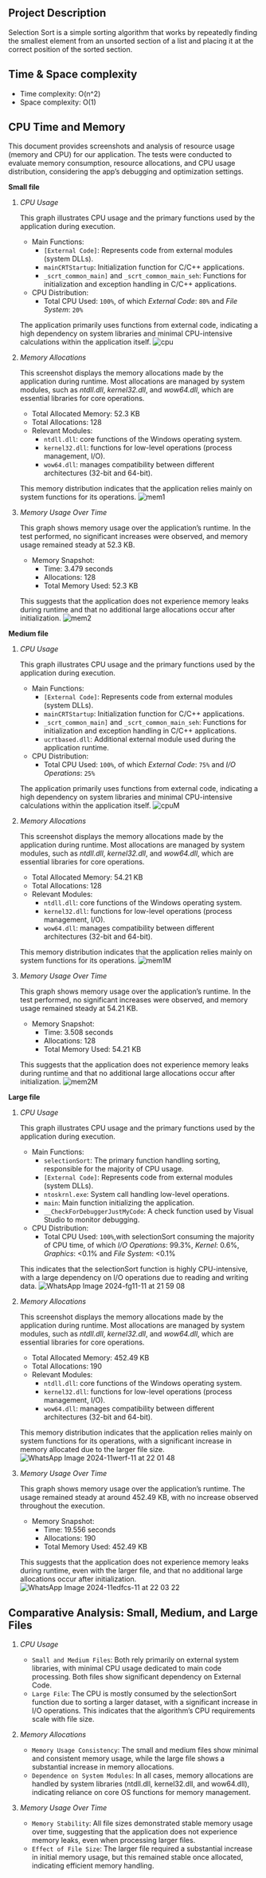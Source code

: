 ## Project Description

Selection Sort is a simple sorting algorithm that works by repeatedly finding the smallest element from an unsorted section of a list and placing it at the correct position of the sorted section.

## Time & Space complexity

- Time complexity: O(n^2)
- Space complexity: O(1)

## CPU Time and Memory

This document provides screenshots and analysis of resource usage (memory and CPU) for our application. The tests were conducted to evaluate memory consumption, resource allocations, and CPU usage distribution, considering the app’s debugging and optimization settings.

**Small file**

1. _CPU Usage_
     
    This graph illustrates CPU usage and the primary functions used by the application during execution.
    - Main Functions:
        - `[External Code]`: Represents code from external modules (system DLLs).
        - `mainCRTStartup`: Initialization function for C/C++ applications.
        - `_scrt_common_main]` and `_scrt_common_main_seh`: Functions for initialization and exception handling in C/C++ applications.
    - CPU Distribution:
        - Total CPU Used: `100%`, of which _External Code_: `80%` and _File System_: `20%`
        
    The application primarily uses functions from external code, indicating a high dependency on system libraries and minimal CPU-intensive calculations within the application itself.
   ![cpu](https://github.com/user-attachments/assets/66be377c-bd2e-4fb0-8113-7e0fbf6d1a15)


3. _Memory Allocations_
     
    This screenshot displays the memory allocations made by the application during runtime. Most allocations are managed by system modules, such as _ntdll.dll_, _kernel32.dll_, and _wow64.dll_, which are essential libraries for core operations.

    - Total Allocated Memory: 52.3 KB
    - Total Allocations: 128
    - Relevant Modules:
        - `ntdll.dll`: core functions of the Windows operating system.
        - `kernel32.dll`: functions for low-level operations (process management, I/O).
        - `wow64.dll`: manages compatibility between different architectures (32-bit and 64-bit).
        
    This memory distribution indicates that the application relies mainly on system functions for its operations.
     ![mem1](https://github.com/user-attachments/assets/c251e7db-8b19-4c59-bf88-662e34c18ea8)
    

4. _Memory Usage Over Time_
     
    This graph shows memory usage over the application’s runtime. In the test performed, no significant increases were observed, and memory usage remained steady at 52.3 KB.

    - Memory Snapshot:
        - Time: 3.479 seconds
        - Allocations: 128
        - Total Memory Used: 52.3 KB
        
    This suggests that the application does not experience memory leaks during runtime and that no additional large allocations occur after initialization.
    ![mem2](https://github.com/user-attachments/assets/16abb16d-dbd6-4f66-abda-60fd2f567f91)

    
**Medium file**

1. _CPU Usage_
     
   This graph illustrates CPU usage and the primary functions used by the application during execution.
    - Main Functions:
        - `[External Code]`: Represents code from external modules (system DLLs).
        - `mainCRTStartup`: Initialization function for C/C++ applications.
        - `_scrt_common_main]` and `_scrt_common_main_seh`: Functions for initialization and exception handling in C/C++ applications.
        - `ucrtbased.dll`: Additional external module used during the application runtime.
    - CPU Distribution:
        - Total CPU Used: `100%`, of which _External Code_: `75%` and _I/O Operations_: `25%`
        
    The application primarily uses functions from external code, indicating a high dependency on system libraries and minimal CPU-intensive calculations within the application itself.
    ![cpuM](https://github.com/user-attachments/assets/3a3f80ee-d197-4abe-8b5a-3b96628756d8)


2. _Memory Allocations_
     
    This screenshot displays the memory allocations made by the application during runtime. Most allocations are managed by system modules, such as _ntdll.dll_, _kernel32.dll_, and _wow64.dll_, which are essential libraries for core operations.

    - Total Allocated Memory: 54.21 KB
    - Total Allocations: 128
    - Relevant Modules:
        - `ntdll.dll`: core functions of the Windows operating system.
        - `kernel32.dll`: functions for low-level operations (process management, I/O).
        - `wow64.dll`: manages compatibility between different architectures (32-bit and 64-bit).
        
    This memory distribution indicates that the application relies mainly on system functions for its operations.
    ![mem1M](https://github.com/user-attachments/assets/f18e543a-d6e6-4b07-864b-ec409e806bfd)


3. _Memory Usage Over Time_
     
    This graph shows memory usage over the application’s runtime. In the test performed, no significant increases were observed, and memory usage remained steady at 54.21 KB.

    - Memory Snapshot:
        - Time: 3.508 seconds
        - Allocations: 128
        - Total Memory Used: 54.21 KB
        
    This suggests that the application does not experience memory leaks during runtime and that no additional large allocations occur after initialization.
    ![mem2M](https://github.com/user-attachments/assets/d7d01008-8f86-4744-913f-f37375385cd7)


**Large file**

1. _CPU Usage_
     
   This graph illustrates CPU usage and the primary functions used by the application during execution.
    - Main Functions:
        - `selectionSort`: The primary function handling sorting, responsible for the majority of CPU usage.
        - `[External Code]`: Represents code from external modules (system DLLs).
        - `ntoskrnl.exe`: System call handling low-level operations.
        - `main`: Main function initializing the application.
        - `__CheckForDebuggerJustMyCode`: A check function used by Visual Studio to monitor debugging.
    - CPU Distribution:
        - Total CPU Used: `100%`,with selectionSort consuming the majority of CPU time, of which _I/O Operations_: 99.3%, _Kernel_: 0.6%, _Graphics_: <0.1% and _File System_: <0.1%
        
    This indicates that the selectionSort function is highly CPU-intensive, with a large dependency on I/O operations due to reading and writing data.
![WhatsApp Image 2024-fg11-11 at 21 59 08](https://github.com/user-attachments/assets/9d7c853c-78b2-4612-8ebe-32ef13b6dc2c)


2. _Memory Allocations_
     
    This screenshot displays the memory allocations made by the application during runtime. Most allocations are managed by system modules, such as _ntdll.dll_, _kernel32.dll_, and _wow64.dll_, which are essential libraries for core operations.

    - Total Allocated Memory: 452.49 KB
    - Total Allocations: 190
    - Relevant Modules:
        - `ntdll.dll`: core functions of the Windows operating system.
        - `kernel32.dll`: functions for low-level operations (process management, I/O).
        - `wow64.dll`: manages compatibility between different architectures (32-bit and 64-bit).
        
    This memory distribution indicates that the application relies mainly on system functions for its operations, with a significant increase in memory allocated due to the larger file size.
![WhatsApp Image 2024-11werf-11 at 22 01 48](https://github.com/user-attachments/assets/99d27aaa-af8b-435d-a3b2-a431eb296453)


3. _Memory Usage Over Time_
     
    This graph shows memory usage over the application’s runtime. The usage remained steady at around 452.49 KB, with no increase observed throughout the execution.

    - Memory Snapshot:
        - Time: 19.556 seconds
        - Allocations: 190
        - Total Memory Used: 452.49 KB
        
    This suggests that the application does not experience memory leaks during runtime, even with the larger file, and that no additional large allocations occur after initialization.
     ![WhatsApp Image 2024-11edfcs-11 at 22 03 22](https://github.com/user-attachments/assets/cae3b828-3d94-42b5-820a-49481bf6f7ae)

    
## Comparative Analysis: Small, Medium, and Large Files

1. _CPU Usage_
     
    - `Small and Medium Files`: Both rely primarily on external system libraries, with minimal CPU usage dedicated to main code processing. Both files show significant dependency on External Code.
    - `Large File`: The CPU is mostly consumed by the selectionSort function due to sorting a larger dataset, with a significant increase in I/O operations. This indicates that the algorithm’s CPU requirements scale with file size.
    
2. _Memory Allocations_
     
    - `Memory Usage Consistency`: The small and medium files show minimal and consistent memory usage, while the large file shows a substantial increase in memory allocations.
    - `Dependence on System Modules`: In all cases, memory allocations are handled by system libraries (ntdll.dll, kernel32.dll, and wow64.dll), indicating reliance on core OS functions for memory management.

3. _Memory Usage Over Time_
     
    - `Memory Stability`: All file sizes demonstrated stable memory usage over time, suggesting that the application does not experience memory leaks, even when processing larger files.
    - `Effect of File Size`: The larger file required a substantial increase in initial memory usage, but this remained stable once allocated, indicating efficient memory handling.    

    

